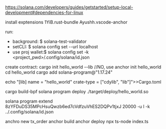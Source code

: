 https://solana.com/developers/guides/getstarted/setup-local-development#dependencies-for-linux

install exptensions
1YiB.rust-bundle
Ayushh.vscode-anchor

run:

-   background: $ solana-test-validator
-   setCLI: $ solana config set --url localhost
-   use proj wallet:$ solana config set -k <project_pwd>/.config/solana/id.json

create contract:
cargo init hello_world --lib //NO, use anchor init hello_world
cd hello_world
cargo add solana-program@"1.17.24"

echo "[lib]
name = "hello_world"
crate-type = ["cdylib", "lib"]">>Cargo.toml

cargo build-bpf
solana program deploy ./target/deploy/hello_world.so

solana program extend 8zYFDuDS35MPcHsuQwzb6ed7cVdfzuVhES2DQPv1tjxJ 20000 -u l -k ../.config/solana/id.json

anchro new tx_order
anchor build
anchor deploy
npx ts-node index.ts
